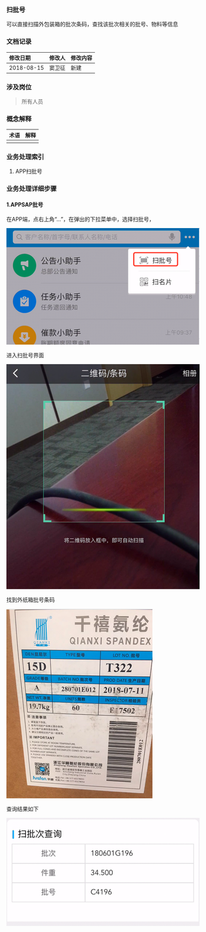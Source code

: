 ### 扫批号

可以直接扫描外包装箱的批次条码，查找该批次相关的批号、物料等信息

### 文档记录

| 修改日期 | 修改人 | 修改内容 |
| :--- | :--- | :--- |
| 2018-08-15 | 窦卫征 | 新建 |

### 涉及岗位

> 所有人员

### 概念解释

| 术语 | 解释 |
| :--- | :--- |
|  |  |

### 业务处理索引

1. APP扫批号

### 业务处理详细步骤

#### 1.APPSAP批号

在APP端，点右上角“...”，在弹出的下拉菜单中，选择扫批号，

![](/assets/appsmphdd111.png)

进入扫批号界面

![](/assets/appsyisjj11.png)

找到外纸箱批号条码

![](/assets/phxx.png)

查询结果如下

![](/assets/appspcxxjg111.png)

